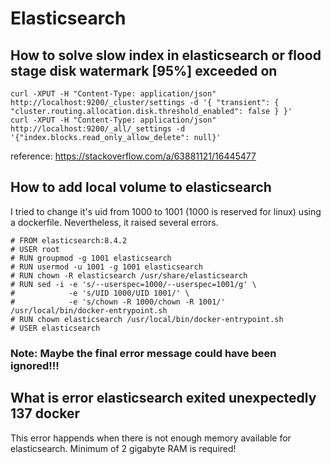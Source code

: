# Elasticsearch 


## How to solve slow index in elasticsearch or flood stage disk watermark [95%] exceeded on
```commandline
curl -XPUT -H "Content-Type: application/json" http://localhost:9200/_cluster/settings -d '{ "transient": { "cluster.routing.allocation.disk.threshold_enabled": false } }'
curl -XPUT -H "Content-Type: application/json" http://localhost:9200/_all/_settings -d '{"index.blocks.read_only_allow_delete": null}'
```
reference: https://stackoverflow.com/a/63881121/16445477

## How to add local volume to elasticsearch
I tried to change it's uid from 1000 to 1001 (1000 is reserved for linux) using a dockerfile. Nevertheless, it raised several errors.
```commandline
# FROM elasticsearch:8.4.2
# USER root
# RUN groupmod -g 1001 elasticsearch
# RUN usermod -u 1001 -g 1001 elasticsearch
# RUN chown -R elasticsearch /usr/share/elasticsearch
# RUN sed -i -e 's/--userspec=1000/--userspec=1001/g' \
#            -e 's/UID 1000/UID 1001/' \
#            -e 's/chown -R 1000/chown -R 1001/' /usr/local/bin/docker-entrypoint.sh
# RUN chown elasticsearch /usr/local/bin/docker-entrypoint.sh
# USER elasticsearch
```
### Note: Maybe the final error message could have been ignored!!!

## What is error elasticsearch exited unexpectedly 137 docker
This error happends when there is not enough memory available for elasticsearch. Minimum of 2 gigabyte RAM is required!
